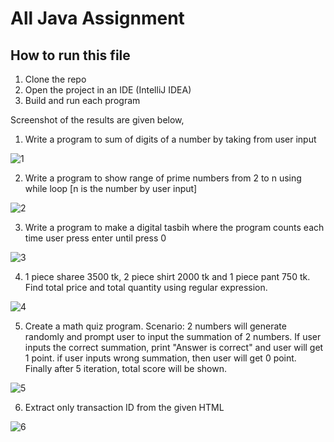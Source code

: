# All Java Assignment

## How to run this file

1. Clone the repo
2. Open the project in an IDE (IntelliJ IDEA)
3. Build and run each program

Screenshot of the results are given below,
1. Write a program to sum of digits of a number by taking from user input

![1](https://user-images.githubusercontent.com/19981736/147827478-d0f812fc-f749-42af-b068-ea3aa42bee1d.JPG)


2. Write a program to show range of prime numbers from 2 to n using while loop [n is the number by user input]

![2](https://user-images.githubusercontent.com/19981736/147827485-151fd172-1728-4474-81c0-802a26692e95.JPG)


3. Write a program to make a digital tasbih where the program counts each time user press enter until press 0

![3](https://user-images.githubusercontent.com/19981736/147827495-11f52b44-f70e-4b94-8fd1-58a510823bc8.JPG)


4. 1 piece sharee 3500 tk, 2 piece shirt 2000 tk and 1 piece pant 750 tk. Find total price and total quantity using regular expression.

![4](https://user-images.githubusercontent.com/19981736/147827507-64406ec5-4e97-4a36-a9fa-99d4a99466ef.JPG)


5. Create a math quiz program. 
Scenario: 2 numbers will generate randomly and prompt user to input the summation of 2 numbers. If user inputs the correct summation, print "Answer is correct" and user will get 1 point. if user inputs wrong summation,  then user will get 0 point. Finally after 5 iteration, total score will be shown.

![5](https://user-images.githubusercontent.com/19981736/147827512-17f76bf4-0407-4698-9196-aeffe2383c8f.JPG)


6. Extract only transaction ID from the given HTML

![6](https://user-images.githubusercontent.com/19981736/147827525-7c8f2e50-72b4-41b9-8289-b493922e9ffd.JPG)
